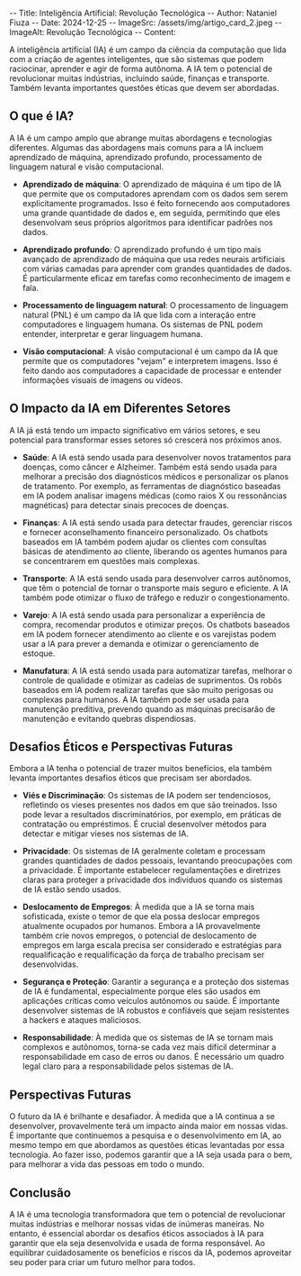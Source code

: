 -- Title: Inteligência Artificial: Revolução Tecnológica
-- Author: Nataniel Fiuza
-- Date: 2024-12-25
-- ImageSrc: /assets/img/artigo_card_2.jpeg
-- ImageAlt: Revolução Tecnológica
-- Content:

A inteligência artificial (IA) é um campo da ciência da computação que lida com a criação de agentes inteligentes, que são sistemas que podem raciocinar, aprender e agir de forma autônoma. A IA tem o potencial de revolucionar muitas indústrias, incluindo saúde, finanças e transporte. Também levanta importantes questões éticas que devem ser abordadas.

## O que é IA?

A IA é um campo amplo que abrange muitas abordagens e tecnologias diferentes. Algumas das abordagens mais comuns para a IA incluem aprendizado de máquina, aprendizado profundo, processamento de linguagem natural e visão computacional.

* **Aprendizado de máquina**: O aprendizado de máquina é um tipo de IA que permite que os computadores aprendam com os dados sem serem explicitamente programados. Isso é feito fornecendo aos computadores uma grande quantidade de dados e, em seguida, permitindo que eles desenvolvam seus próprios algoritmos para identificar padrões nos dados.

* **Aprendizado profundo**: O aprendizado profundo é um tipo mais avançado de aprendizado de máquina que usa redes neurais artificiais com várias camadas para aprender com grandes quantidades de dados. É particularmente eficaz em tarefas como reconhecimento de imagem e fala.

* **Processamento de linguagem natural**: O processamento de linguagem natural (PNL) é um campo da IA que lida com a interação entre computadores e linguagem humana. Os sistemas de PNL podem entender, interpretar e gerar linguagem humana.

* **Visão computacional**: A visão computacional é um campo da IA que permite que os computadores "vejam" e interpretem imagens. Isso é feito dando aos computadores a capacidade de processar e entender informações visuais de imagens ou vídeos.

## O Impacto da IA em Diferentes Setores

A IA já está tendo um impacto significativo em vários setores, e seu potencial para transformar esses setores só crescerá nos próximos anos.

* **Saúde**: A IA está sendo usada para desenvolver novos tratamentos para doenças, como câncer e Alzheimer. Também está sendo usada para melhorar a precisão dos diagnósticos médicos e personalizar os planos de tratamento. Por exemplo, as ferramentas de diagnóstico baseadas em IA podem analisar imagens médicas (como raios X ou ressonâncias magnéticas) para detectar sinais precoces de doenças.

* **Finanças**: A IA está sendo usada para detectar fraudes, gerenciar riscos e fornecer aconselhamento financeiro personalizado. Os chatbots baseados em IA também podem ajudar os clientes com consultas básicas de atendimento ao cliente, liberando os agentes humanos para se concentrarem em questões mais complexas.

* **Transporte**: A IA está sendo usada para desenvolver carros autônomos, que têm o potencial de tornar o transporte mais seguro e eficiente. A IA também pode otimizar o fluxo de tráfego e reduzir o congestionamento.

* **Varejo**: A IA está sendo usada para personalizar a experiência de compra, recomendar produtos e otimizar preços. Os chatbots baseados em IA podem fornecer atendimento ao cliente e os varejistas podem usar a IA para prever a demanda e otimizar o gerenciamento de estoque.

* **Manufatura**: A IA está sendo usada para automatizar tarefas, melhorar o controle de qualidade e otimizar as cadeias de suprimentos. Os robôs baseados em IA podem realizar tarefas que são muito perigosas ou complexas para humanos. A IA também pode ser usada para manutenção preditiva, prevendo quando as máquinas precisarão de manutenção e evitando quebras dispendiosas.

## Desafios Éticos e Perspectivas Futuras

Embora a IA tenha o potencial de trazer muitos benefícios, ela também levanta importantes desafios éticos que precisam ser abordados.

* **Viés e Discriminação**: Os sistemas de IA podem ser tendenciosos, refletindo os vieses presentes nos dados em que são treinados. Isso pode levar a resultados discriminatórios, por exemplo, em práticas de contratação ou empréstimos. É crucial desenvolver métodos para detectar e mitigar vieses nos sistemas de IA.

* **Privacidade**: Os sistemas de IA geralmente coletam e processam grandes quantidades de dados pessoais, levantando preocupações com a privacidade. É importante estabelecer regulamentações e diretrizes claras para proteger a privacidade dos indivíduos quando os sistemas de IA estão sendo usados.

* **Deslocamento de Empregos**: À medida que a IA se torna mais sofisticada, existe o temor de que ela possa deslocar empregos atualmente ocupados por humanos. Embora a IA provavelmente também crie novos empregos, o potencial de deslocamento de empregos em larga escala precisa ser considerado e estratégias para requalificação e requalificação da força de trabalho precisam ser desenvolvidas.

* **Segurança e Proteção**: Garantir a segurança e a proteção dos sistemas de IA é fundamental, especialmente porque eles são usados em aplicações críticas como veículos autônomos ou saúde. É importante desenvolver sistemas de IA robustos e confiáveis que sejam resistentes a hackers e ataques maliciosos.

* **Responsabilidade**: À medida que os sistemas de IA se tornam mais complexos e autônomos, torna-se cada vez mais difícil determinar a responsabilidade em caso de erros ou danos. É necessário um quadro legal claro para a responsabilidade pelos sistemas de IA.

## Perspectivas Futuras

O futuro da IA é brilhante e desafiador. À medida que a IA continua a se desenvolver, provavelmente terá um impacto ainda maior em nossas vidas. É importante que continuemos a pesquisa e o desenvolvimento em IA, ao mesmo tempo em que abordamos as questões éticas levantadas por essa tecnologia. Ao fazer isso, podemos garantir que a IA seja usada para o bem, para melhorar a vida das pessoas em todo o mundo.

## Conclusão

A IA é uma tecnologia transformadora que tem o potencial de revolucionar muitas indústrias e melhorar nossas vidas de inúmeras maneiras. No entanto, é essencial abordar os desafios éticos associados à IA para garantir que ela seja desenvolvida e usada de forma responsável. Ao equilibrar cuidadosamente os benefícios e riscos da IA, podemos aproveitar seu poder para criar um futuro melhor para todos.
